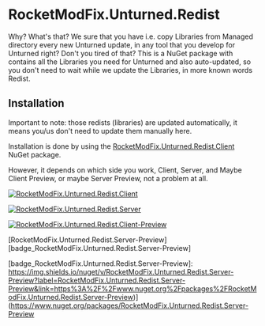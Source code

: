 # RocketModFix.Unturned.Redist

Why? What's that? We sure that you have i.e. copy Libraries from Managed directory every new Unturned update, in any tool that you develop for Unturned right? Don't you tired of that? This is a NuGet package with contains all the Libraries you need for Unturned and also auto-updated, so you don't need to wait while we update the Libraries, in more known words Redist.

## Installation

Important to note: those redists (libraries) are updated automatically, it means you/us don't need to update them manually here.

Installation is done by using the [RocketModFix.Unturned.Redist.Client][nuget_package_RocketModFix.Unturned.Redist.Client] NuGet package.

However, it depends on which side you work, Client, Server, and Maybe Client Preview, or maybe Server Preview, not a problem at all.

[![RocketModFix.Unturned.Redist.Client](https://img.shields.io/nuget/v/RocketModFix.Unturned.Redist.Client?label=RocketModFix.Unturned.Redist.Client&link=https%3A%2F%2Fwww.nuget.org%2Fpackages%2FRocketModFix.Unturned.Redist.Client)](https://www.nuget.org/packages/RocketModFix.Unturned.Redist.Client)

[![RocketModFix.Unturned.Redist.Server](https://img.shields.io/nuget/v/RocketModFix.Unturned.Redist.Server?label=RocketModFix.Unturned.Redist.Server&link=https%3A%2F%2Fwww.nuget.org%2Fpackages%2FRocketModFix.Unturned.Redist.Server)](https://www.nuget.org/packages/RocketModFix.Unturned.Redist.Server)

[![RocketModFix.Unturned.Redist.Client-Preview](https://img.shields.io/nuget/v/RocketModFix.Unturned.Redist.Client-Preview?label=RocketModFix.Unturned.Redist.Client-Preview&link=https%3A%2F%2Fwww.nuget.org%2Fpackages%2FRocketModFix.Unturned.Redist.Client-Preview)](https://www.nuget.org/packages/RocketModFix.Unturned.Redist.Client-Preview)

[RocketModFix.Unturned.Redist.Server-Preview][badge_RocketModFix.Unturned.Redist.Server-Preview]






[nuget_package_RocketModFix.Unturned.Redist.Client]: https://www.nuget.org/packages/RocketModFix.Unturned.Redist.Client
[nuget_package_RocketModFix.Unturned.Redist.Server]: https://www.nuget.org/packages/RocketModFix.Unturned.Redist.Server
[nuget_package_RocketModFix.Unturned.Redist.Client-Preview]: https://www.nuget.org/packages/RocketModFix.Unturned.Redist.Client-Preview
[nuget_package_RocketModFix.Unturned.Redist.Server-Preview]: https://www.nuget.org/packages/RocketModFix.Unturned.Redist.Server-Preview

[badge_RocketModFix.Unturned.Redist.Client]: https://img.shields.io/nuget/v/RocketModFix.Unturned.Redist.Client?label=RocketModFix.Unturned.Redist.Client&link=https%3A%2F%2Fwww.nuget.org%2Fpackages%2FRocketModFix.Unturned.Redist.Client

[badge_RocketModFix.Unturned.Redist.Server]: https://img.shields.io/nuget/v/RocketModFix.Unturned.Redist.Server?label=RocketModFix.Unturned.Redist.Server&link=https%3A%2F%2Fwww.nuget.org%2Fpackages%2FRocketModFix.Unturned.Redist.Server

[badge_RocketModFix.Unturned.Redist.Client-Preview]: https://img.shields.io/nuget/v/RocketModFix.Unturned.Redist.Client-Preview?label=RocketModFix.Unturned.Redist.Client-Preview&link=https%3A%2F%2Fwww.nuget.org%2Fpackages%2FRocketModFix.Unturned.Redist.Client-Preview

[badge_RocketModFix.Unturned.Redist.Server-Preview]: https://img.shields.io/nuget/v/RocketModFix.Unturned.Redist.Server-Preview?label=RocketModFix.Unturned.Redist.Server-Preview&link=https%3A%2F%2Fwww.nuget.org%2Fpackages%2FRocketModFix.Unturned.Redist.Server-Preview)](https://www.nuget.org/packages/RocketModFix.Unturned.Redist.Server-Preview